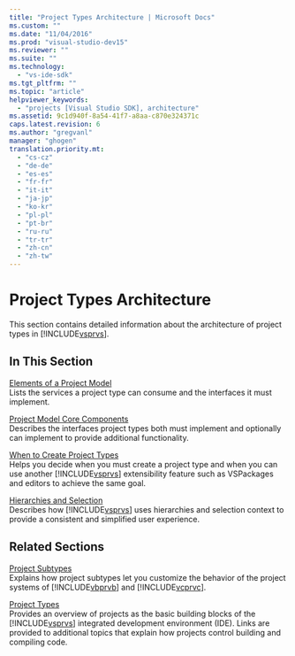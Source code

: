 ```yaml
---
title: "Project Types Architecture | Microsoft Docs"
ms.custom: ""
ms.date: "11/04/2016"
ms.prod: "visual-studio-dev15"
ms.reviewer: ""
ms.suite: ""
ms.technology: 
  - "vs-ide-sdk"
ms.tgt_pltfrm: ""
ms.topic: "article"
helpviewer_keywords: 
  - "projects [Visual Studio SDK], architecture"
ms.assetid: 9c1d940f-8a54-41f7-a8aa-c870e324371c
caps.latest.revision: 6
ms.author: "gregvanl"
manager: "ghogen"
translation.priority.mt: 
  - "cs-cz"
  - "de-de"
  - "es-es"
  - "fr-fr"
  - "it-it"
  - "ja-jp"
  - "ko-kr"
  - "pl-pl"
  - "pt-br"
  - "ru-ru"
  - "tr-tr"
  - "zh-cn"
  - "zh-tw"
---
```

# Project Types Architecture
This section contains detailed information about the architecture of project types in [!INCLUDE[vsprvs](../../code-quality/includes/vsprvs_md.md)].  
  
## In This Section  
 [Elements of a Project Model](../../extensibility/internals/elements-of-a-project-model.md)  
 Lists the services a project type can consume and the interfaces it must implement.  
  
 [Project Model Core Components](../../extensibility/internals/project-model-core-components.md)  
 Describes the interfaces project types both must implement and optionally can implement to provide additional functionality.  
  
 [When to Create Project Types](../../extensibility/internals/when-to-create-project-types.md)  
 Helps you decide when you must create a project type and when you can use another [!INCLUDE[vsprvs](../../code-quality/includes/vsprvs_md.md)] extensibility feature such as VSPackages and editors to achieve the same goal.  
  
 [Hierarchies and Selection](../../extensibility/internals/hierarchies-and-selection.md)  
 Describes how [!INCLUDE[vsprvs](../../code-quality/includes/vsprvs_md.md)] uses hierarchies and selection context to provide a consistent and simplified user experience.  
  
## Related Sections  
 [Project Subtypes](../../extensibility/internals/project-subtypes.md)  
 Explains how project subtypes let you customize the behavior of the project systems of [!INCLUDE[vbprvb](../../code-quality/includes/vbprvb_md.md)] and [!INCLUDE[vcprvc](../../code-quality/includes/vcprvc_md.md)].  
  
 [Project Types](../../extensibility/internals/project-types.md)  
 Provides an overview of projects as the basic building blocks of the [!INCLUDE[vsprvs](../../code-quality/includes/vsprvs_md.md)] integrated development environment (IDE). Links are provided to additional topics that explain how projects control building and compiling code.